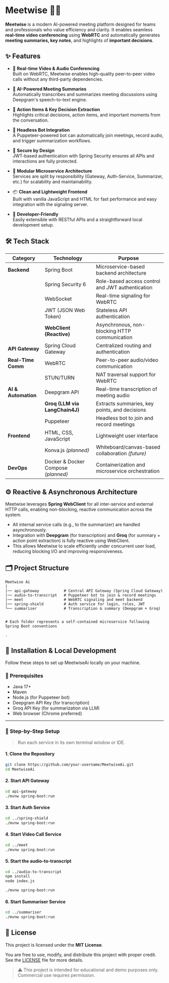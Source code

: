 # Meetwise 🧠🎥

**Meetwise** is a modern AI-powered meeting platform designed for teams and professionals who value efficiency and clarity. It enables seamless **real-time video conferencing** using **WebRTC** and automatically generates **meeting summaries, key notes**, and highlights of **important decisions**.
## ✨ Features

- 🎥 **Real-time Video & Audio Conferencing**  
  Built on WebRTC, Meetwise enables high-quality peer-to-peer video calls without any third-party dependencies.

- 🧠 **AI-Powered Meeting Summaries**  
  Automatically transcribes and summarizes meeting discussions using Deepgram's speech-to-text engine.

- 📝 **Action Items & Key Decision Extraction**  
  Highlights critical decisions, action items, and important moments from the conversation.

- 🤖 **Headless Bot Integration**  
  A Puppeteer-powered bot can automatically join meetings, record audio, and trigger summarization workflows.

- 🔐 **Secure by Design**  
  JWT-based authentication with Spring Security ensures all APIs and interactions are fully protected.

- 🧩 **Modular Microservice Architecture**  
  Services are split by responsibility (Gateway, Auth-Service, Summarizer, etc.) for scalability and maintainability.

- 📦 **Clean and Lightweight Frontend**  
  Built with vanilla JavaScript and HTML for fast performance and easy integration with the signaling server.

- 🧪 **Developer-Friendly**  
  Easily extensible with RESTful APIs and a straightforward local development setup.

## 🛠 Tech Stack

| Category             | Technology                          | Purpose                                              |
|----------------------|--------------------------------------|------------------------------------------------------|
| **Backend**          | Spring Boot                          | Microservice-based backend architecture              |
|                      | Spring Security 6                    | Role-based access control and JWT authentication     |
|                      | WebSocket                            | Real-time signaling for WebRTC                       |
|                      | JWT (JSON Web Token)                 | Stateless API authentication                         |
|                      | **WebClient (Reactive)**             | Asynchronous, non-blocking HTTP communication        |
| **API Gateway**      | Spring Cloud Gateway                 | Centralized routing and authentication               |
| **Real-Time Comm**   | WebRTC                               | Peer-to-peer audio/video communication               |
|                      | STUN/TURN                            | NAT traversal support for WebRTC                     |
| **AI & Automation**  | Deepgram API                         | Real-time transcription of meeting audio             |
|                      | **Groq (LLM via LangChain4J)**       | Extracts summaries, key points, and decisions        |
|                      | Puppeteer                            | Headless bot to join and record meetings             |
| **Frontend**         | HTML, CSS, JavaScript                | Lightweight user interface                           |
|                      | Konva.js *(planned)*                | Whiteboard/canvas-based collaboration *(future)*     |
| **DevOps**           | Docker & Docker Compose *(planned)* | Containerization and microservice orchestration      |

## ⚙️ Reactive & Asynchronous Architecture

Meetwise leverages **Spring WebClient** for all inter-service and external HTTP calls, enabling non-blocking, reactive communication across the system.

- All internal service calls (e.g., to the summarizer) are handled asynchronously.
- Integration with **Deepgram** (for transcription) and **Groq** (for summary + action point extraction) is fully reactive using WebClient.
- This allows Meetwise to scale efficiently under concurrent user load, reducing blocking I/O and improving responsiveness.

## 🗂 Project Structure
    Meetwise Ai
    |
    |── api-gateway           # Central API Gateway (Spring Cloud Gateway)
    |── audio-to-transcript   # Puppeteer bot to join & record meetings
    |── meet                  # WebRTC signaling and meet backend
    |── spring-shield         # Auth service for login, roles, JWT
    └── summariser            # Transcription & summary (Deepgram + Groq)

    
    # Each folder represents a self-contained microservice following Spring Boot conventions
    
    .
## 🚀 Installation & Local Development
Follow these steps to set up MeetwiseAi locally on your machine.

### 🔧 Prerequisites

- Java 17+
- Maven
- Node.js (for Puppeteer bot)
- Deepgram API Key (for transcription)
- Groq API Key (for summarization via LLM)
- Web browser (Chrome preferred)

---

### 📁 Step-by-Step Setup

> Run each service in its own terminal window or IDE.

#### 1. Clone the Repository
```bash
git clone https://github.com/your-username/MeetwiseAi.git
cd MeetwiseAi
```

#### 2. Start API Gateway
```bash
cd api-gateway
./mvnw spring-boot:run
```

#### 3. Start Auth Service
```bash
cd ../spring-shield
./mvnw spring-boot:run
```

#### 4. Start Video Call Service
```bash
cd ../meet
./mvnw spring-boot:run
```

#### 5. Start the audio-to-transcript
```bash
cd ../audio-to-transcript
npm install
node index.js

./mvnw spring-boot:run
```

#### 6. Start Summariser Service
```bash
cd ../summariser
./mvnw spring-boot:run
```


## 📄 License

This project is licensed under the **MIT License**.

You are free to use, modify, and distribute this project with proper credit.  
See the [LICENSE](LICENSE) file for more details.

> ⚠️ This project is intended for educational and demo purposes only. Commercial use requires permission.






